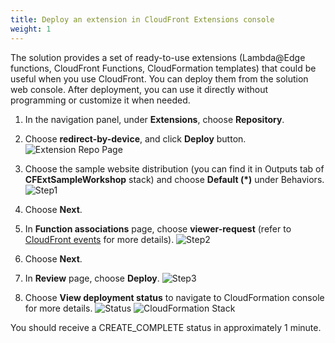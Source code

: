 ```yaml
---
title: Deploy an extension in CloudFront Extensions console 
weight: 1
---
```


The solution provides a set of ready-to-use extensions (Lambda@Edge functions, CloudFront Functions, CloudFormation templates) that could be useful when you use CloudFront. You can deploy them from the solution web console. After deployment, you can use it directly without programming or customize it when needed.


1. In the navigation panel, under **Extensions**, choose **Repository**.
2. Choose **redirect-by-device**, and click **Deploy** button.
   ![Extension Repo Page](/images/ext_repo_page.png)
3. Choose the sample website distribution (you can find it in Outputs tab of **CFExtSampleWorkshop** stack) and choose **Default (*)** under Behaviors. 
  ![Step1](/images/repo_step1.png)

4. Choose **Next**.
5. In **Function associations** page, choose **viewer-request** (refer to [CloudFront events](https://docs.amazonaws.cn/en_us/AmazonCloudFront/latest/DeveloperGuide/lambda-cloudfront-trigger-events.html) for more details).
  ![Step2](/images/repo_step2.png)

6. Choose **Next**.
7. In **Review** page, choose **Deploy**.
  ![Step3](/images/repo_step3.png)

8. Choose **View deployment status** to navigate to CloudFormation console for more details.
  ![Status](/images/repo_status.png)
  ![CloudFormation Stack](/images/redirect_stack.png)

You should receive a CREATE_COMPLETE status in approximately 1 minute.

